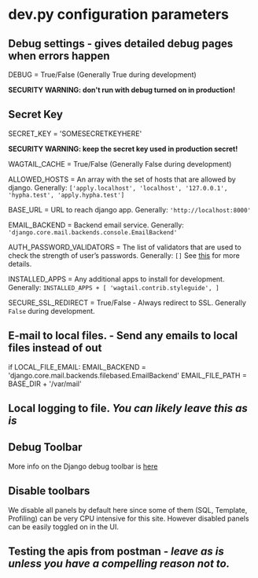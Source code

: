 # dev.py configuration parameters

## Debug settings - gives detailed debug pages when errors happen
DEBUG = True/False (Generally True during development)

**SECURITY WARNING: don't run with debug turned on in production!**

## Secret Key
SECRET_KEY = 'SOMESECRETKEYHERE'

**SECURITY WARNING: keep the secret key used in production secret!**

WAGTAIL_CACHE = True/False (Generally False during development)

ALLOWED_HOSTS = An array with the set of hosts that are allowed by django. 
Generally: `['apply.localhost', 'localhost', '127.0.0.1', 'hypha.test', 'apply.hypha.test']`

BASE_URL = URL to reach django app. Generally: `'http://localhost:8000'`

EMAIL_BACKEND = Backend email service. Generally: `'django.core.mail.backends.console.EmailBackend'`

AUTH_PASSWORD_VALIDATORS = The list of validators that are used to check the strength of user’s passwords. 
Generally:  `[]` 
See [this](https://docs.djangoproject.com/en/3.2/topics/auth/passwords/#password-validation) for more details.

INSTALLED_APPS = Any additional apps to install for development. 
Generally: `INSTALLED_APPS + [
    'wagtail.contrib.styleguide',
]`

SECURE_SSL_REDIRECT = True/False - Always redirect to SSL. Generally `False` during development.

## E-mail to local files. - Send any emails to local files instead of out
if LOCAL_FILE_EMAIL:
    EMAIL_BACKEND = 'django.core.mail.backends.filebased.EmailBackend'
    EMAIL_FILE_PATH = BASE_DIR + '/var/mail'

## Local logging to file. *You can likely leave this as is*

## Debug Toolbar

More info on the Django debug toolbar is [here](https://django-debug-toolbar.readthedocs.io/en/latest/index.html)

## Disable toolbars

We disable all panels by default here since some of them (SQL, Template, Profiling) can be very CPU intensive for this site.  However disabled panels can be easily toggled on in the UI.

## Testing the apis from postman - *leave as is unless you have a compelling reason not to.*

